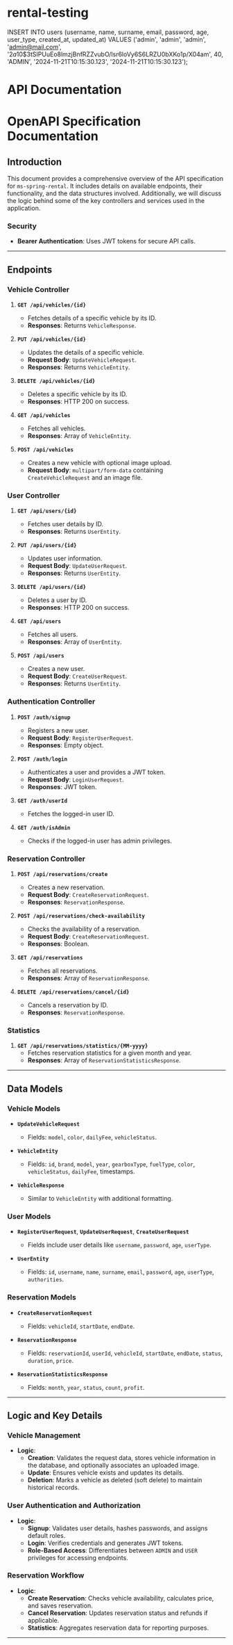 # rental-testing
INSERT INTO users (username, name, surname, email, password, age, user_type, created_at, updated_at)
VALUES ('admin', 'admin', 'admin', 'admin@mail.com', '$2a$10$3tSIPUuEo8lmzjBnfRZZvubO/lsr6loVy6S6LRZU0bXKo1p/X04am', 40, 'ADMIN', '2024-11-21T10:15:30.123', '2024-11-21T10:15:30.123');

# API Documentation

# OpenAPI Specification Documentation

## Introduction
This document provides a comprehensive overview of the API specification for `ms-spring-rental`. It includes details on available endpoints, their functionality, and the data structures involved. Additionally, we will discuss the logic behind some of the key controllers and services used in the application.


### Security
- **Bearer Authentication**: Uses JWT tokens for secure API calls.

---

## Endpoints

### Vehicle Controller
1. **`GET /api/vehicles/{id}`**
   - Fetches details of a specific vehicle by its ID.
   - **Responses**: Returns `VehicleResponse`.

2. **`PUT /api/vehicles/{id}`**
   - Updates the details of a specific vehicle.
   - **Request Body**: `UpdateVehicleRequest`.
   - **Responses**: Returns `VehicleEntity`.

3. **`DELETE /api/vehicles/{id}`**
   - Deletes a specific vehicle by its ID.
   - **Responses**: HTTP 200 on success.

4. **`GET /api/vehicles`**
   - Fetches all vehicles.
   - **Responses**: Array of `VehicleEntity`.

5. **`POST /api/vehicles`**
   - Creates a new vehicle with optional image upload.
   - **Request Body**: `multipart/form-data` containing `CreateVehicleRequest` and an image file.

### User Controller
1. **`GET /api/users/{id}`**
   - Fetches user details by ID.
   - **Responses**: Returns `UserEntity`.

2. **`PUT /api/users/{id}`**
   - Updates user information.
   - **Request Body**: `UpdateUserRequest`.
   - **Responses**: Returns `UserEntity`.

3. **`DELETE /api/users/{id}`**
   - Deletes a user by ID.
   - **Responses**: HTTP 200 on success.

4. **`GET /api/users`**
   - Fetches all users.
   - **Responses**: Array of `UserEntity`.

5. **`POST /api/users`**
   - Creates a new user.
   - **Request Body**: `CreateUserRequest`.
   - **Responses**: Returns `UserEntity`.

### Authentication Controller
1. **`POST /auth/signup`**
   - Registers a new user.
   - **Request Body**: `RegisterUserRequest`.
   - **Responses**: Empty object.

2. **`POST /auth/login`**
   - Authenticates a user and provides a JWT token.
   - **Request Body**: `LoginUserRequest`.
   - **Responses**: JWT token.

3. **`GET /auth/userId`**
   - Fetches the logged-in user ID.

4. **`GET /auth/isAdmin`**
   - Checks if the logged-in user has admin privileges.

### Reservation Controller
1. **`POST /api/reservations/create`**
   - Creates a new reservation.
   - **Request Body**: `CreateReservationRequest`.
   - **Responses**: `ReservationResponse`.

2. **`POST /api/reservations/check-availability`**
   - Checks the availability of a reservation.
   - **Request Body**: `CreateReservationRequest`.
   - **Responses**: Boolean.

3. **`GET /api/reservations`**
   - Fetches all reservations.
   - **Responses**: Array of `ReservationResponse`.

4. **`DELETE /api/reservations/cancel/{id}`**
   - Cancels a reservation by ID.
   - **Responses**: `ReservationResponse`.

### Statistics
1. **`GET /api/reservations/statistics/{MM-yyyy}`**
   - Fetches reservation statistics for a given month and year.
   - **Responses**: Array of `ReservationStatisticsResponse`.

---

## Data Models

### Vehicle Models
- **`UpdateVehicleRequest`**
  - Fields: `model`, `color`, `dailyFee`, `vehicleStatus`.

- **`VehicleEntity`**
  - Fields: `id`, `brand`, `model`, `year`, `gearboxType`, `fuelType`, `color`, `vehicleStatus`, `dailyFee`, timestamps.

- **`VehicleResponse`**
  - Similar to `VehicleEntity` with additional formatting.

### User Models
- **`RegisterUserRequest`**, **`UpdateUserRequest`**, **`CreateUserRequest`**
  - Fields include user details like `username`, `password`, `age`, `userType`.

- **`UserEntity`**
  - Fields: `id`, `username`, `name`, `surname`, `email`, `password`, `age`, `userType`, `authorities`.

### Reservation Models
- **`CreateReservationRequest`**
  - Fields: `vehicleId`, `startDate`, `endDate`.

- **`ReservationResponse`**
  - Fields: `reservationId`, `userId`, `vehicleId`, `startDate`, `endDate`, `status`, `duration`, `price`.

- **`ReservationStatisticsResponse`**
  - Fields: `month`, `year`, `status`, `count`, `profit`.

---

## Logic and Key Details

### Vehicle Management
- **Logic**:
  - **Creation**: Validates the request data, stores vehicle information in the database, and optionally associates an uploaded image.
  - **Update**: Ensures vehicle exists and updates its details.
  - **Deletion**: Marks a vehicle as deleted (soft delete) to maintain historical records.

### User Authentication and Authorization
- **Logic**:
  - **Signup**: Validates user details, hashes passwords, and assigns default roles.
  - **Login**: Verifies credentials and generates JWT tokens.
  - **Role-Based Access**: Differentiates between `ADMIN` and `USER` privileges for accessing endpoints.

### Reservation Workflow
- **Logic**:
  - **Create Reservation**: Checks vehicle availability, calculates price, and saves reservation.
  - **Cancel Reservation**: Updates reservation status and refunds if applicable.
  - **Statistics**: Aggregates reservation data for reporting purposes.

---

 


